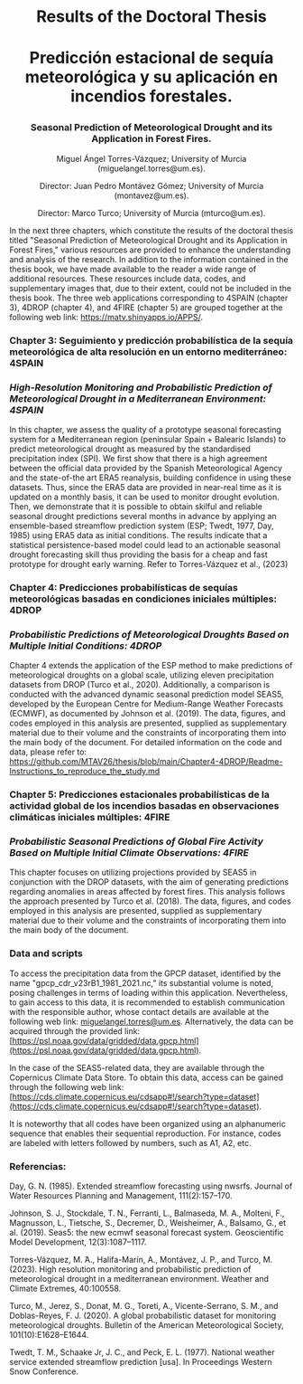 # <p align="center"> Results of the Doctoral Thesis</p>

#  <p align="center"> **Predicción estacional de sequía meteorológica y su aplicación en incendios forestales.**</p>
### <p align="center"> Seasonal Prediction of Meteorological Drought and its Application in Forest Fires.</p>

<p align="center"> Miguel Ángel Torres-Vázquez; University of Murcia (miguelangel.torres@um.es).</p>
<p align="center">Director: Juan Pedro Montávez Gómez; University of Murcia (montavez@um.es).</p>
<p align="center">Director: Marco Turco; University of Murcia  (mturco@um.es).</p>

In the next three chapters, which constitute the results of the doctoral thesis titled "Seasonal Prediction of Meteorological Drought and its Application in Forest Fires," various resources are provided to enhance the understanding and analysis of the research. In addition to the information contained in the thesis book, we have made available to the reader a wide range of additional resources. These resources include data, codes, and supplementary images that, due to their extent, could not be included in the thesis book. The three web applications corresponding to 4SPAIN (chapter 3), 4DROP (chapter 4), and 4FIRE (chapter 5) are grouped together at the following web link: https://matv.shinyapps.io/APPS/.

### Chapter 3: Seguimiento y predicción probabilística de la sequía meteorológica de alta resolución en un entorno mediterráneo: 4SPAIN
### *High-Resolution Monitoring and Probabilistic Prediction of Meteorological Drought in a Mediterranean Environment: 4SPAIN*
In this chapter, we assess the quality of a prototype seasonal forecasting system for a Mediterranean region (peninsular Spain + Balearic Islands) to predict meteorological drought as measured by the standardised precipitation index (SPI). We first show that there is a high agreement between the official data provided by the Spanish Meteorological Agency and the state-of-the art ERA5 reanalysis, building confidence in using these datasets. Thus, since the ERA5 data are provided in near-real time as it is updated on a monthly basis, it can be used to monitor drought evolution. Then, we demonstrate that it is possible to obtain skilful and reliable seasonal drought predictions several months in advance by applying an ensemble-based streamflow prediction system (ESP; Twedt, 1977, Day, 1985) using ERA5 data as initial conditions. The results indicate that a statistical persistence-based model could lead to an actionable seasonal drought forecasting skill thus providing the basis for a cheap and fast prototype for drought early warning.  Refer to Torres-Vázquez et al., (2023)</a>

### Chapter 4: Predicciones probabilísticas de sequías meteorológicas basadas en condiciones iniciales múltiples: 4DROP
### *Probabilistic Predictions of Meteorological Droughts Based on Multiple Initial Conditions: 4DROP*
Chapter 4 extends the application of the ESP method to make predictions of meteorological droughts on a global scale, utilizing eleven precipitation datasets from DROP (Turco et al., 2020). Additionally, a comparison is conducted with the advanced dynamic seasonal prediction model SEAS5, developed by the European Centre for Medium-Range Weather Forecasts (ECMWF), as documented by Johnson et al. (2019). The data, figures, and codes employed in this analysis are presented, supplied as supplementary material due to their volume and the constraints of incorporating them into the main body of the document. For detailed information on the code and data, please refer to: https://github.com/MTAV26/thesis/blob/main/Chapter4-4DROP/Readme-Instructions_to_reproduce_the_study.md

### Chapter 5: Predicciones estacionales probabilísticas de la actividad global de los incendios basadas en observaciones climáticas iniciales múltiples: 4FIRE
### *Probabilistic Seasonal Predictions of Global Fire Activity Based on Multiple Initial Climate Observations: 4FIRE*
This chapter focuses on utilizing projections provided by SEAS5 in conjunction with the DROP datasets, with the aim of generating predictions regarding anomalies in areas affected by forest fires. This analysis follows the approach presented by Turco et al. (2018). The data, figures, and codes employed in this analysis are presented, supplied as supplementary material due to their volume and the constraints of incorporating them into the main body of the document.



### Data and scripts
To access the precipitation data from the GPCP dataset, identified by the name "gpcp_cdr_v23rB1_1981_2021.nc," its substantial volume is noted, posing challenges in terms of loading within this application. Nevertheless, to gain access to this data, it is recommended to establish communication with the responsible author, whose contact details are available at the following web link: miguelangel.torres@um.es. Alternatively, the data can be acquired through the provided link: [https://psl.noaa.gov/data/gridded/data.gpcp.html](https://psl.noaa.gov/data/gridded/data.gpcp.html).

In the case of the SEAS5-related data, they are available through the Copernicus Climate Data Store. To obtain this data, access can be gained through the following web link: [https://cds.climate.copernicus.eu/cdsapp#!/search?type=dataset](https://cds.climate.copernicus.eu/cdsapp#!/search?type=dataset).

It is noteworthy that all codes have been organized using an alphanumeric sequence that enables their sequential reproduction. For instance, codes are labeled with letters followed by numbers, such as A1, A2, etc.


### Referencias:
Day, G. N. (1985). Extended streamflow forecasting using nwsrfs. Journal of Water Resources Planning and Management, 111(2):157–170.

Johnson, S. J., Stockdale, T. N., Ferranti, L., Balmaseda, M. A., Molteni, F., Magnusson, L., Tietsche, S., Decremer, D., Weisheimer, A., Balsamo, G., et al. (2019). Seas5: the new ecmwf seasonal forecast system. Geoscientific Model Development, 12(3):1087–1117.

Torres-Vázquez, M.  ́A., Halifa-Marín, A., Montávez, J. P., and Turco, M. (2023). High resolution monitoring and probabilistic prediction of meteorological drought in a mediterranean environment. Weather and Climate Extremes, 40:100558.

Turco, M., Jerez, S., Donat, M. G., Toreti, A., Vicente-Serrano, S. M., and Doblas-Reyes, F. J. (2020). A global probabilistic dataset for monitoring meteorological droughts. Bulletin of the American Meteorological Society, 101(10):E1628–E1644.

Twedt, T. M., Schaake Jr, J. C., and Peck, E. L. (1977). National weather service extended streamflow prediction [usa]. In Proceedings Western Snow Conference.


